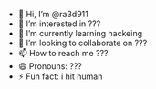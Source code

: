 - 👋 Hi, I’m @ra3d911
- 👀 I’m interested in ???
- 🌱 I’m currently learning hackeing
- 💞️ I’m looking to collaborate on ???
- 📫 How to reach me ???
- 😄 Pronouns: ???
- ⚡ Fun fact: i hit human

<!---
ra3d911/ra3d911 is a ✨ special ✨ repository because its `README.md` (this file) appears on your GitHub profile.
You can click the Preview link to take a look at your changes.
--->
